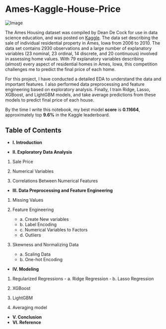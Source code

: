 # Ames-Kaggle-House-Price
![Image](https://storage.googleapis.com/kaggle-competitions/kaggle/5407/media/housesbanner.png)

  The Ames Housing dataset was compiled by Dean De Cock for use in data science education, and was posted on [Kaggle](https://www.kaggle.com/c/house-prices-advanced-regression-techniques). The data set describing the sale of individual residential property in Ames, Iowa from 2006 to 2010. The data set contains 2930 observations and a large number of explanatory variables (23 nominal, 23 ordinal, 14 discrete, and 20 continuous) involved in assessing home values. With 79 explanatory variables describing (almost) every aspect of residential homes in Ames, Iowa, this competition challenges me to predict the final price of each home.

  For this project, I have conducted a detailed EDA to understand the data and important features. I also performed data preprocessing and feature engineering based on exploratory analysis. Finally, I train Ridge, Lasso, XGBoost, and LightGBM models, and take average predictions from these models to predict final price of each house. 

  By the time I write this notebook, my best model **score** is **0.11664**, approximately top **9.6%** in the Kaggle leaderboard.
  
## Table of Contents

- **I. Introduction**

- **II. Exploratory Data Analysis**
1. Sale Price
   
2. Numerical Variables
   
3. Correlations Between Numerical Features
 
- **III. Data Preprocessing and Feature Engineering**

1. Missing Values
    
2. Feature Engineering
    
      - a. Create New variables
      - b. Label Encoding
      - c. Numerical Variables to Factors
      - d. Outliers
 3. Skewness and Normalizing Data
 
       - a. Scaling Data
       - b. One-hot Encoding
       
- **IV. Modeling**

1. Regularized Regressions
        - a. Ridge Regression
        - b. Lasso Regression
2. XGBoost
    
3. LightGBM
    
4. Averaging model

- **V. Conclusion**
- **VI. Reference**
